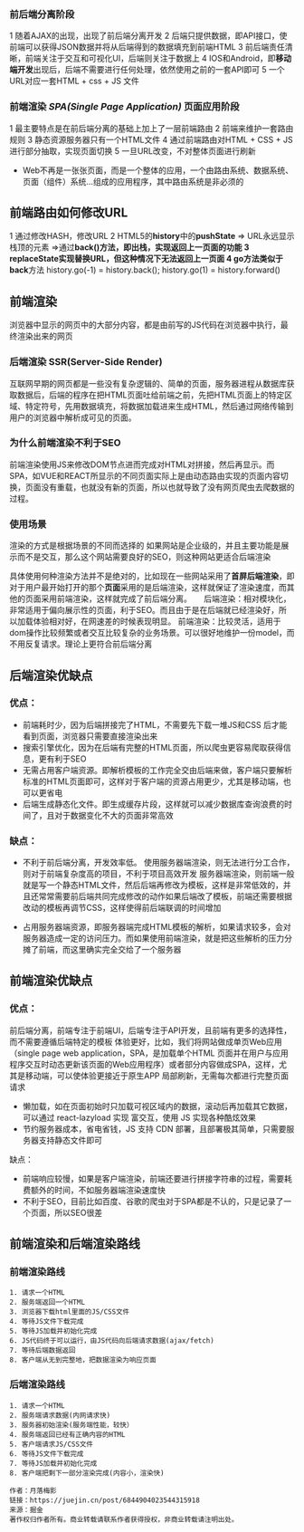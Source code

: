 ### 前后端分离阶段
1 随着AJAX的出现，出现了前后端分离开发
2 后端只提供数据，即API接口，使前端可以获得JSON数据并将从后端得到的数据填充到前端HTML
3 前后端责任清晰，前端关注于交互和可视化UI，后端则关注于数据上
4 IOS和Android，即**移动端开发**出现后，后端不需要进行任何处理，依然使用之前的一套API即可
5 一个URL对应一套HTML + css + JS 文件
### 前端渲染 _SPA(Single Page Application)_ 页面应用阶段
1 最主要特点是在前后端分离的基础上加上了一层前端路由
2 前端来维护一套路由规则
3 静态资源服务器只有一个HTML文件
4 通过前端路由对HTML + CSS + JS 进行部分抽取，实现页面切换
5 一旦URL改变，不对整体页面进行刷新
* Web不再是一张张页面，而是一个整体的应用，一个由路由系统、数据系统、页面（组件）系统...组成的应用程序，其中路由系统是非必须的
 
## 前端路由如何修改URL
1 通过修改HASH，修改URL
2 HTML5的**history**中的**pushState** => URL永远显示栈顶的元素 =>通过**back()**方法，即出栈，实现返回上一页面的功能
3 **replaceState**实现替换URL，但这种情况下无法返回上一页面
4 **go**方法类似于**back**方法 history.go(-1) = history.back(); history.go(1) = history.forward() 
## 前端渲染
浏览器中显示的网页中的大部分内容，都是由前写的JS代码在浏览器中执行，最终渲染出来的网页
### 后端渲染 SSR(Server-Side Render)

互联网早期的网页都是一些没有复杂逻辑的、简单的页面，服务器进程从数据库获取数据后，后端的程序在把HTML页面吐给前端之前，先把HTML页面上的特定区域、特定符号，先用数据填充，将数据加载进来生成HTML，然后通过网络传输到用户的浏览器中解析成可见的页面。


### 为什么前端渲染不利于SEO
前端渲染使用JS来修改DOM节点进而完成对HTML对拼接，然后再显示。而SPA，如VUE和REACT所显示的不同页面实际上是由动态路由实现的页面内容切换，页面没有重载，也就没有新的页面，所以也就导致了没有网页爬虫去爬数据的过程。
### 使用场景
渲染的方式是根据场景的不同而选择的 
如果网站是企业级的，并且主要功能是展示而不是交互，那么这个网站需要良好的SEO，则这种网站更适合后端渲染

具体使用何种渲染方法并不是绝对的，比如现在一些网站采用了**首屏后端渲染**，即对于用户最开始打开的那个**页面**采用的是后端渲染，这样就保证了渲染速度，而其他的页面采用前端渲染，这样就完成了前后端分离。
 
后端渲染：相对模块化，非常适用于偏向展示性的页面，利于SEO。而且由于是在后端就已经渲染好，所以加载体验相对好，在网速差的时候表现明显。
前端渲染：比较灵活，适用于dom操作比较频繁或者交互比较复杂的业务场景。可以很好地维护一份model，而不用反复请求。理论上更符合前后端分离

## 后端渲染优缺点
### 优点：

- 前端耗时少，因为后端拼接完了HTML，不需要先下载一堆JS和CSS 后才能看到页面，浏览器只需要直接渲染出来
- 搜索引擎优化，因为在后端有完整的HTML页面，所以爬虫更容易爬取获得信息，更有利于SEO
- 无需占用客户端资源。即解析模板的工作完全交由后端来做，客户端只要解析标准的HTML页面即可，这样对于客户端的资源占用更少，尤其是移动端，也可以更省电
- 后端生成静态化文件。即生成缓存片段，这样就可以减少数据库查询浪费的时间了，且对于数据变化不大的页面非常高效

### 缺点：

- 不利于前后端分离，开发效率低。
使用服务器端渲染，则无法进行分工合作，则对于前端复杂度高的项目，不利于项目高效开发
服务器端渲染，则前端一般就是写一个静态HTML文件，然后后端再修改为模板，这样是非常低效的，并且还常常需要前后端共同完成修改的动作如果后端改了模板，前端还需要根据改动的模板再调节CSS，这样使得前后端联调的时间增加

- 占用服务器端资源，即服务器端完成HTML模板的解析，如果请求较多，会对服务器造成一定的访问压力。而如果使用前端渲染，就是把这些解析的压力分摊了前端，而这里确实完全交给了一个服务器

## 前端渲染优缺点
### 优点：  

前后端分离，前端专注于前端UI，后端专注于API开发，且前端有更多的选择性，而不需要遵循后端特定的模板
体验更好，比如，我们将网站做成单页Web应用（single page web application，SPA，是加载单个HTML 页面并在用户与应用程序交互时动态更新该页面的Web应用程序）或者部分内容做成SPA，这样，尤其是移动端，可以使体验更接近于原生APP
局部刷新，无需每次都进行完整页面请求
- 懒加载，如在页面初始时只加载可视区域内的数据，滚动后再加载其它数据，可以通过 react-lazyload 实现
富交互，使用 JS 实现各种酷炫效果
- 节约服务器成本，省电省钱，JS 支持 CDN 部署，且部署极其简单，只需要服务器支持静态文件即可



缺点：

- 前端响应较慢，如果是客户端渲染，前端还要进行拼接字符串的过程，需要耗费额外的时间，不如服务器端渲染速度快
- 不利于SEO，目前比如百度、谷歌的爬虫对于SPA都是不认的，只是记录了一个页面，所以SEO很差

## 前端渲染和后端渲染路线
### 前端渲染路线
    1. 请求一个HTML
    2. 服务端返回一个HTML
    3. 浏览器下载html里面的JS/CSS文件 
    4. 等待JS文件下载完成 
    5. 等待JS加载并初始化完成 
    6. JS代码终于可以运行，由JS代码向后端请求数据(ajax/fetch) 
    7. 等待后端数据返回 
    8. 客户端从无到完整地，把数据渲染为响应页面

### 后端渲染路线
    1. 请求一个HTML
    2. 服务端请求数据(内网请求快)
    3. 服务器初始渲染(服务端性能，较快）
    4. 服务端返回已经有正确内容的HTML
    5. 客户端请求JS/CSS文件
    6. 等待JS文件下载完成
    7. 等待JS加载并初始化完成
    8. 客户端把剩下一部分渲染完成(内容小，渲染快)

```
作者：月落梅影
链接：https://juejin.cn/post/6844904023544315918
来源：掘金
著作权归作者所有。商业转载请联系作者获得授权，非商业转载请注明出处。
```
